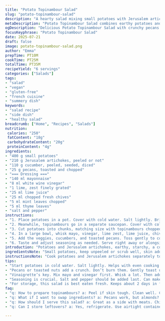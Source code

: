 ```yaml
---
title: "Potato Topinambour Salad"
slug: "potato-topinambour-salad"
description: "A hearty salad mixing small potatoes with Jerusalem artichokes for texture. Includes crisp cucumber and toasted walnuts for a nutty crunch. Dressed with a citrusy mayo vinaigrette spiked with herbs. Cook times adjusted slightly. Quantities of main veggies reduced by 30 percent. Two ingredients replaced: walnuts swapped for pecans, orange juice replaced by lime juice. A fresh twist with mint leaves added alongside thyme. Steps rearranged and cook times tweaked by ±5 minutes for best timing. Salt and pepper used for seasoning. Ready to serve immediately or as side with poultry or red meat."
metaDescription: "Potato Topinambour Salad combines earthy potatoes and Jerusalem artichokes with fresh herbs and zesty dressing for a unique side dish."
ogDescription: "Delicious Potato Topinambour Salad with crunchy pecans and a citrusy vinaigrette. Perfect side for meats or a light meal."
focusKeyphrase: "Potato Topinambour Salad"
date: 2025-07-21
draft: false
image: potato-topinambour-salad.png
author: "Emma"
prepTime: PT10M
cookTime: PT25M
totalTime: PT35M
recipeYield: "6 servings"
categories: ["Salads"]
tags:
- "salad"
- "vegan"
- "gluten-free"
- "french cuisine"
- "summery dish"
keywords:
- "salad recipe"
- "side dish"
- "healthy salad"
breadcrumb: ["Home", "Recipes", "Salads"]
nutrition: 
 calories: "250"
 fatContent: "18g"
 carbohydrateContent: "20g"
 proteinContent: "4g"
ingredients:
- "400 g small potatoes"
- "210 g Jerusalem artichokes, peeled or not"
- "110 g cucumber, peeled, seeded, diced"
- "25 g pecans, toasted and chopped"
- "=== Dressing ==="
- "140 ml mayonnaise"
- "8 ml white wine vinegar"
- "1 lime, zest finely grated"
- "25 ml lime juice"
- "25 ml chopped fresh chives"
- "5 ml mint leaves chopped"
- "5 ml thyme leaves"
- "salt and pepper"
instructions:
- "1. Place potatoes in a pot. Cover with cold water. Salt lightly. Bring to boil then simmer for about 18-25 minutes or until tender. Drain, let cool a bit."
- "2. Meanwhile, topinambours go in a separate saucepan. Cover with cold water, salt added. Boil gently 18-25 minutes until soft. Drain and cool slightly."
- "3. Cut potatoes into chunks, matching size with topinambours chopped similarly."
- "4. In a large bowl, whisk mayo, vinegar, lime zest, lime juice, chives, mint, and thyme. Season with salt and pepper."
- "5. Add the veggies, cucumbers, and toasted pecans. Toss gently to coat everything well."
- "6. Taste and adjust seasoning as needed. Serve right away or alongside chicken or beef if you like."
introduction: "Potatoes and Jerusalem artichokes, earthy, starchy, a combo almost rustic. Crunch from pecans replaces walnuts, lime juice swaps orange for zesty sharpness. Mint adds cool herb lift. Cold salad, a side or light main. Textures blend—soft, crunchy, creamy. No lactose, suitable gluten-free options. Quick to prep, a bit of simmer time. Mayonnaise and herbs marry it all, a citrus note cuts richness. Colors pop green, white, orange less so now lime. Not complicated but slightly different. Try now, toss together, eat fresh or chilled. Summer to mid-winter on table. Crowds like it. Versatile with many dishes."
ingredientsNote: "Small potatoes, keep unpeeled or scrub well, skin adds texture and nutrients. Jerusalem artichokes—cored or peeled? Either works, peel if skin tough or dirty. Match cut sizes for even cooking. Pecans toasted—watch not to burn, brings nutty flavor. Cucumber peeled and seeded prevents watering down salad. Lime juice and zest fresh, key for brightness. Mayonnaise base creamy but swap brands if allergy issues. Fresh herbs—chives, thyme, mint—chopped finely for even distribution. Salt pepper steady, adjust to taste. Measure liquid ingredients precisely for balance."
instructionsNote: "Cook potatoes and Jerusalem artichokes separately to control doneness. Use cold water start for even cooking. Simmer not boil vigorously to keep shape. Drain and cool slightly so salad isn’t hot when mixed. Cut sizes uniform, prevents big chunks standing out harshly. Whisk dressing thoroughly so all ingredients blend well. Incorporate veggies and nuts carefully to avoid breaking chunks. Season and taste last to avoid overseasoning. Serve immediately to keep salad fresh and crunchy; otherwise refrigerate briefly but expect some softening. Works well with poultry or grilled meats."
tips:
- "Start potatoes in cold water. Salt lightly. Helps with even cooking. Drain well. Let them cool. Cut into uniform chunks to maintain mix. Topinambours may need peeling. Check skin quality. Match sizes for even layering. Comes together better this way."
- "Pecans or toasted nuts add a crunch. Don’t burn them. Gently toast until fragrant. Helps enhance flavor. Slower the better. Overcooked nuts? Not good. Cucumber, well-prepped—seeded and peeled; no excess moisture."
- "Vinaigrette’s key. Mix mayo and vinegar first. Whisk a lot. Then add lime zest and juice, herbs one at a time. Adjust those flavors. Too tangy? More mayo. Needs more zing? Lime juice is there. Taste as you go."
- "Seasoning is crucial. Salt and pepper should be added last. Can make or break a dish. Don’t overdo it at first. Taste, adjust until just right. This dish will chill. Some flavors meld better after a bit of rest."
- "For storage, this salad is best eaten fresh. Keeps about 2 days in fridge, but watch the freshness. Flavors can fade. Textures soften, too. Consider making smaller batches. Adjust ingredients, or it piles up quickly."
faq:
- "q: How to prepare topinambours? a: Peel if skin tough. Clean well. Cut uniformly. Boil until tender. Can do skin-on. Cook all veggies same size. It helps cook evenly. Drain and cool."
- "q: What if I want to swap ingredients? a: Pecans work, but almonds? Go for it. Citrus can change up flavors too. Lemon juice is great. Dill or basil as fresh herbs instead."
- "q: How should I serve this salad? a: Great as a side with meats. Chicken works well, beef excellent too. Can eat alone as light lunch. Serve cold or room temperature."
- "q: Can I store leftovers? a: Yes, refrigerate. Use airtight container, but it’s best fresh. Expect a bit of sogginess after a night. Consume within 2 days for taste."

---
```

